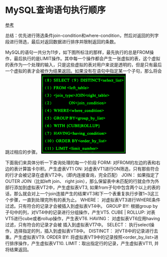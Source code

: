 # MySQL查询语句执行顺序
[参考](https://blog.csdn.net/l1394049664/article/details/81603013)


总结：优先进行筛选条件join-condition和where-condition，然后对返回的列字段进行筛选，最后对返回数据进行排序并限制返回的条数。


MySQL的语句一共分为11步，如下图所标注的那样，最先执行的总是FROM操作，最后执行的是LIMIT操作。其中每一个操作都会产生一张虚拟的表，这个虚拟的表作为一个处理的输入，只是这些虚拟的表对用户来说是透明的，但是只有最后一个虚拟的表才会被作为结果返回。如果没有在语句中指定某一个子句，那么将会跳过相应的步骤。
![](../../pic/mysql执行顺序.png)


下面我们来具体分析一下查询处理的每一个阶段
FORM: 对FROM的左边的表和右边的表计算笛卡尔积。产生虚表VT1
ON: 对虚表VT1进行ON筛选，只有那些符合<join-condition>的行才会被记录在虚表VT2中。（即内连接查询，完全匹配）
JOIN： 如果指定了OUTER JOIN（比如left join、 right join），那么保留表中未匹配的行就会作为外部行添加到虚拟表VT2中，产生虚拟表VT3, 如果from子句中包含两个以上的表的话，那么就会对上一个join连接产生的结果VT3和下一个表重复执行步骤1~3这三个步骤，一直到处理完所有的表为止。
WHERE： 对虚拟表VT3进行WHERE条件过滤。只有符合<where-condition>的记录才会被插入到虚拟表VT4中。
GROUP BY: 根据group by子句中的列，对VT4中的记录进行分组操作，产生VT5.
CUBE | ROLLUP: 对表VT5进行cube或者rollup操作，产生表VT6.
HAVING： 对虚拟表VT6应用having过滤，只有符合<having-condition>的记录才会被 插入到虚拟表VT7中。
SELECT： 执行select操作，选择指定的列，插入到虚拟表VT8中。
DISTINCT： 对VT8中的记录进行去重。产生虚拟表VT9.
ORDER BY: 将虚拟表VT9中的记录按照<order_by_list>进行排序操作，产生虚拟表VT10.
LIMIT：取出指定行的记录，产生虚拟表VT11, 并将结果返回。



